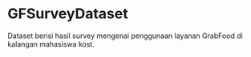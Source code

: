 # GFSurveyDataset
Dataset berisi hasil survey mengenai penggunaan layanan GrabFood di kalangan mahasiswa kost. 
